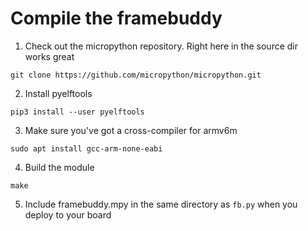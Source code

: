 # Compile the framebuddy

1. Check out the micropython repository. Right here in the source dir works great
```
git clone https://github.com/micropython/micropython.git
```
2. Install pyelftools
```
pip3 install --user pyelftools
```
3. Make sure you've got a cross-compiler for armv6m
```
sudo apt install gcc-arm-none-eabi
```
4. Build the module
```
make
```
5. Include framebuddy.mpy in the same directory as `fb.py` when you deploy to your board